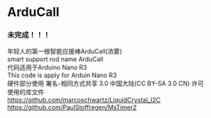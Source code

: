 # ArduCall
### 未完成！！！
年轻人的第一根智能应援棒ArduCall(浓雾)  
smart support rod name ArduCall  
代码适用于Arduino Nano R3  
This code is apply for Arduin Nano R3  
硬件部分使用 署名-相同方式共享 3.0 中国大陆(CC BY-SA 3.0 CN) 许可    
使用的库文件  
https://github.com/marcoschwartz/LiquidCrystal_I2C  
https://github.com/PaulStoffregen/MsTimer2
